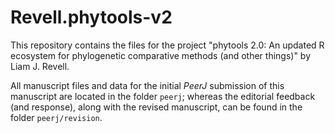 # Revell.phytools-v2
 
This repository contains the files for the project "phytools 2.0: An updated R ecosystem for phylogenetic comparative methods (and other things)" by Liam J. Revell.

All manuscript files and data for the initial *PeerJ* submission of this manuscript are located in the folder `peerj`; whereas the editorial feedback (and response), along with the revised manuscript, can be found in the folder `peerj/revision`.
